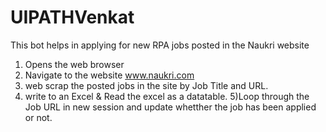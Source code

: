 # UIPATHVenkat

This bot helps in applying for new RPA jobs posted in the Naukri website

1) Opens the web browser
2) Navigate to the website www.naukri.com
3) web scrap the posted jobs in the site by Job Title and URL.
4) write to an Excel & Read the excel as a datatable.
5)Loop through the Job URL in new session and update whetther the job has been applied or not.
